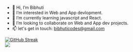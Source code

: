 - 👋 Hi, I’m Bibhuti
- 👀 I’m interested in Web and App devlopment.
- 🌱 I’m currently learning javascript and React.
- 💞️ I’m looking to collaborate on Web and App dev projects. 
- 📫 let's get in touch: bibhuticodes@gmail.com




[![GitHub Streak](https://streak-stats.demolab.com/?user=Bibhuti05&theme=dark)](https://git.io/streak-stats)
<br>
![](https://media.tenor.com/u8jwYAiT_DgAAAAC/boom-bomb.gif)
<!---
Bibhuti05/Bibhuti05 is a ✨ special ✨ repository because its `README.md` (this file) appears on your GitHub profile.
You can click the Preview link to take a look at your changes.
--->
